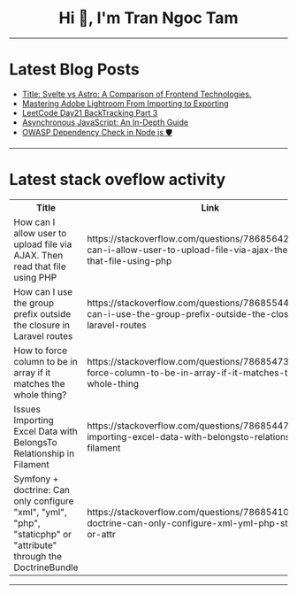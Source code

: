 <h1 align="center">Hi 👋, I'm Tran Ngoc Tam</h1>

---

# Latest Blog Posts 
<!-- BLOG-POST-LIST:START -->
- [Title: Svelte vs Astro: A Comparison of Frontend Technologies.](https://dev.to/agunwachidiebelecalistus/title-svelte-vs-astro-a-comparison-of-frontend-technologies-3e5b)
- [Mastering Adobe Lightroom From Importing to Exporting](https://dev.to/quantumcybersolution/mastering-adobe-lightroom-from-importing-to-exporting-2p8f)
- [LeetCode Day21 BackTracking Part 3](https://dev.to/flame_chan_llll/leetcode-day21-backtracking-part-3-2hhk)
- [Asynchronous JavaScript: An In-Depth Guide](https://dev.to/genius1k/asynchronous-javascript-an-in-depth-guide-oea)
- [OWASP Dependency Check in Node js 🛡️](https://dev.to/silentwatcher_95/owasp-dependency-check-in-node-js-1oo6)
<!-- BLOG-POST-LIST:END -->

---

# Latest stack oveflow activity
<table>
  <tr><th>Title</th><th>Link</th></tr>
  <!-- STACKOVERFLOW:START --><tr><td>How can I allow user to upload file via AJAX. Then read that file using PHP</td><td>https://stackoverflow.com/questions/78685642/how-can-i-allow-user-to-upload-file-via-ajax-then-read-that-file-using-php</td></tr><tr><td>How can I use the group prefix outside the closure in Laravel routes</td><td>https://stackoverflow.com/questions/78685544/how-can-i-use-the-group-prefix-outside-the-closure-in-laravel-routes</td></tr><tr><td>How to force column to be in array if it matches the whole thing?</td><td>https://stackoverflow.com/questions/78685473/how-to-force-column-to-be-in-array-if-it-matches-the-whole-thing</td></tr><tr><td>Issues Importing Excel Data with BelongsTo Relationship in Filament</td><td>https://stackoverflow.com/questions/78685447/issues-importing-excel-data-with-belongsto-relationship-in-filament</td></tr><tr><td>Symfony + doctrine: Can only configure &quot;xml&quot;, &quot;yml&quot;, &quot;php&quot;, &quot;staticphp&quot; or &quot;attribute&quot; through the DoctrineBundle</td><td>https://stackoverflow.com/questions/78685410/symfony-doctrine-can-only-configure-xml-yml-php-staticphp-or-attr</td></tr><!-- STACKOVERFLOW:END -->
</table>

---


